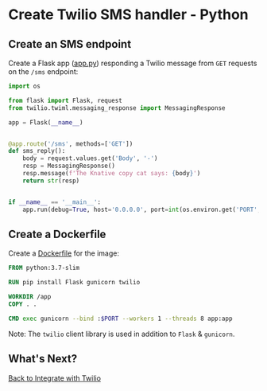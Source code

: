 # Create Twilio SMS handler - Python

## Create an SMS endpoint

Create a Flask app ([app.py](../serving/twilio/python/app.py)) responding a Twilio message from `GET` requests on the `/sms` endpoint:

```python
import os

from flask import Flask, request
from twilio.twiml.messaging_response import MessagingResponse

app = Flask(__name__)


@app.route('/sms', methods=['GET'])
def sms_reply():
    body = request.values.get('Body', '-')
    resp = MessagingResponse()
    resp.message(f'The Knative copy cat says: {body}')
    return str(resp)


if __name__ == '__main__':
    app.run(debug=True, host='0.0.0.0', port=int(os.environ.get('PORT', 8080)))
```

## Create a Dockerfile

Create a [Dockerfile](../serving/twilio/python/Dockerfile) for the image:

```dockerfile
FROM python:3.7-slim

RUN pip install Flask gunicorn twilio

WORKDIR /app
COPY . .

CMD exec gunicorn --bind :$PORT --workers 1 --threads 8 app:app
```

Note: The `twilio` client library is used in addition to `Flask` & `gunicorn`.

## What's Next?

[Back to Integrate with Twilio](twiliointegration.md)
